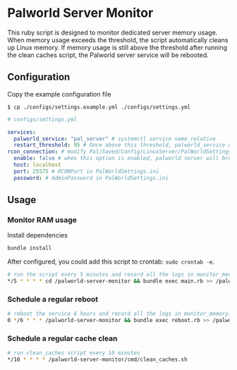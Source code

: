# Palworld Server Monitor

This ruby script is designed to monitor dedicated server memory usage. When memory usage exceeds the threshold, the script automatically cleans up Linux memory. If memory usage is still above the threshold after running the clean caches script, the Palworld server service will be rebooted.

## Configuration

Copy the example configuration file

    $ cp ./configs/settings.example.yml ./configs/settings.yml

```yml
# configs/settings.yml

services:
  palworld_service: "pal_server" # systemctl service name_relative
  restart_threshold: 95 # Once above this threshold, palworld_service will clean caches and restart
rcon_connection: # modify Pal/Saved/Config/LinuxServer/PalWorldSettings.ini to enable rcon
  enable: false # when this option is enabled, palworld server will broadcast a message before the server be restarted.
  host: localhost
  port: 25575 # RCONPort in PalWorldSettings.ini
  password: # AdminPassword in PalWorldSettings.ini
```

## Usage

### Monitor RAM usage

Install dependencies
```bash
bundle install
```

After configured, you could add this script to crontab: `sudo crontab -e`.

```bash
# run the script every 5 minutes and record all the logs in monitor_memory.log
*/5 * * * * cd /palworld-server-monitor && bundle exec main.rb >> /palworld-server-monitor/logs/monitor_memory.log 2>&1
```

### Schedule a regular reboot

```bash
# reboot the service 6 hours and record all the logs in monitor_memory.log
0 */6 * * * /palworld-server-monitor && bundle exec reboot.rb >> /palworld-server-monitor/logs/monitor_memory.log 2>&1
```

### Schedule a regular cache clean

```bash
# run clean_caches script every 10 minutes
*/10 * * * * /palworld-server-monitor/cmd/clean_caches.sh
```
